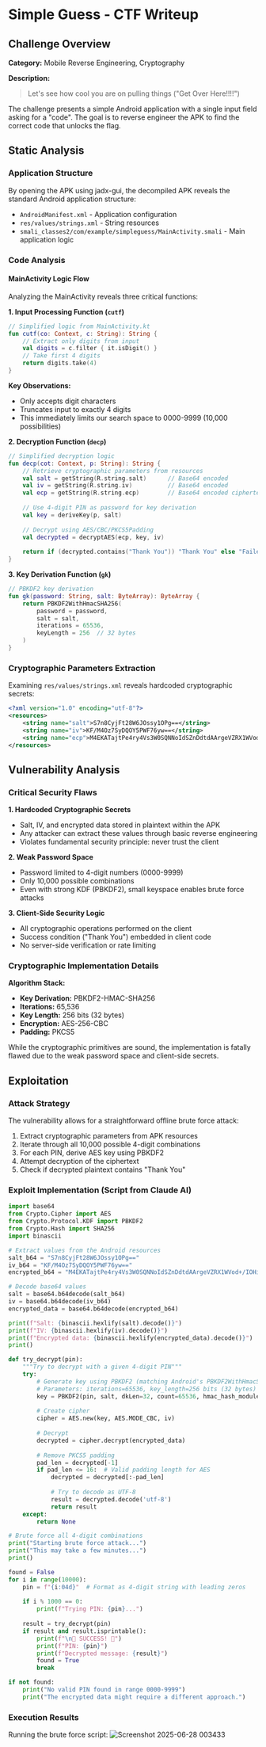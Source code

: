 # Simple Guess - CTF Writeup

## Challenge Overview
**Category:** Mobile Reverse Engineering, Cryptography  

**Description:**
> Let's see how cool you are on pulling things ("Get Over Here!!!!")

The challenge presents a simple Android application with a single input field asking for a "code". The goal is to reverse engineer the APK to find the correct code that unlocks the flag.

## Static Analysis

### Application Structure

By opening the APK using jadx-gui, the decompiled APK reveals the standard Android application structure:
- `AndroidManifest.xml` - Application configuration
- `res/values/strings.xml` - String resources
- `smali_classes2/com/example/simpleguess/MainActivity.smali` - Main application logic

### Code Analysis

#### MainActivity Logic Flow

Analyzing the MainActivity reveals three critical functions:

**1. Input Processing Function (`cutf`)**
```kotlin
// Simplified logic from MainActivity.kt
fun cutf(co: Context, c: String): String {
    // Extract only digits from input
    val digits = c.filter { it.isDigit() }
    // Take first 4 digits
    return digits.take(4)
}
```

**Key Observations:**
- Only accepts digit characters
- Truncates input to exactly 4 digits
- This immediately limits our search space to 0000-9999 (10,000 possibilities)

**2. Decryption Function (`decp`)**
```kotlin
// Simplified decryption logic
fun decp(cot: Context, p: String): String {
    // Retrieve cryptographic parameters from resources
    val salt = getString(R.string.salt)      // Base64 encoded
    val iv = getString(R.string.iv)          // Base64 encoded  
    val ecp = getString(R.string.ecp)        // Base64 encoded ciphertext
    
    // Use 4-digit PIN as password for key derivation
    val key = deriveKey(p, salt)
    
    // Decrypt using AES/CBC/PKCS5Padding
    val decrypted = decryptAES(ecp, key, iv)
    
    return if (decrypted.contains("Thank You")) "Thank You" else "Failed"
}
```

**3. Key Derivation Function (`gk`)**
```kotlin
// PBKDF2 key derivation
fun gk(password: String, salt: ByteArray): ByteArray {
    return PBKDF2WithHmacSHA256(
        password = password,
        salt = salt,
        iterations = 65536,
        keyLength = 256  // 32 bytes
    )
}
```

### Cryptographic Parameters Extraction

Examining `res/values/strings.xml` reveals hardcoded cryptographic secrets:

```xml
<?xml version="1.0" encoding="utf-8"?>
<resources>
    <string name="salt">S7n8CyjFt28W6JOssy1OPg==</string>
    <string name="iv">KF/M4Oz7SyDQOY5PWF76yw==</string>
    <string name="ecp">M4EKATajtPe4ry4Vs3W0SQNNoIdSZnDdtdAArgeVZRX1WVod+/IOHiQ8uz3XeAJW</string>
</resources>
```

## Vulnerability Analysis

### Critical Security Flaws

**1. Hardcoded Cryptographic Secrets**
- Salt, IV, and encrypted data stored in plaintext within the APK
- Any attacker can extract these values through basic reverse engineering
- Violates fundamental security principle: never trust the client

**2. Weak Password Space**
- Password limited to 4-digit numbers (0000-9999)
- Only 10,000 possible combinations
- Even with strong KDF (PBKDF2), small keyspace enables brute force attacks

**3. Client-Side Security Logic**
- All cryptographic operations performed on the client
- Success condition ("Thank You") embedded in client code
- No server-side verification or rate limiting

### Cryptographic Implementation Details

**Algorithm Stack:**
- **Key Derivation:** PBKDF2-HMAC-SHA256
- **Iterations:** 65,536
- **Key Length:** 256 bits (32 bytes)
- **Encryption:** AES-256-CBC
- **Padding:** PKCS5

While the cryptographic primitives are sound, the implementation is fatally flawed due to the weak password space and client-side secrets.

## Exploitation

### Attack Strategy

The vulnerability allows for a straightforward offline brute force attack:

1. Extract cryptographic parameters from APK resources
2. Iterate through all 10,000 possible 4-digit combinations
3. For each PIN, derive AES key using PBKDF2
4. Attempt decryption of the ciphertext
5. Check if decrypted plaintext contains "Thank You"

### Exploit Implementation (Script from Claude AI)

```python
import base64
from Crypto.Cipher import AES
from Crypto.Protocol.KDF import PBKDF2
from Crypto.Hash import SHA256
import binascii

# Extract values from the Android resources
salt_b64 = "S7n8CyjFt28W6JOssy1OPg=="
iv_b64 = "KF/M4Oz7SyDQOY5PWF76yw=="
encrypted_b64 = "M4EKATajtPe4ry4Vs3W0SQNNoIdSZnDdtdAArgeVZRX1WVod+/IOHiQ8uz3XeAJW"

# Decode base64 values
salt = base64.b64decode(salt_b64)
iv = base64.b64decode(iv_b64)
encrypted_data = base64.b64decode(encrypted_b64)

print(f"Salt: {binascii.hexlify(salt).decode()}")
print(f"IV: {binascii.hexlify(iv).decode()}")
print(f"Encrypted data: {binascii.hexlify(encrypted_data).decode()}")
print()

def try_decrypt(pin):
    """Try to decrypt with a given 4-digit PIN"""
    try:
        # Generate key using PBKDF2 (matching Android's PBKDF2WithHmacSHA256)
        # Parameters: iterations=65536, key_length=256 bits (32 bytes)
        key = PBKDF2(pin, salt, dkLen=32, count=65536, hmac_hash_module=SHA256)
        
        # Create cipher
        cipher = AES.new(key, AES.MODE_CBC, iv)
        
        # Decrypt
        decrypted = cipher.decrypt(encrypted_data)
        
        # Remove PKCS5 padding
        pad_len = decrypted[-1]
        if pad_len <= 16:  # Valid padding length for AES
            decrypted = decrypted[:-pad_len]
            
            # Try to decode as UTF-8
            result = decrypted.decode('utf-8')
            return result
    except:
        return None

# Brute force all 4-digit combinations
print("Starting brute force attack...")
print("This may take a few minutes...")
print()

found = False
for i in range(10000):
    pin = f"{i:04d}"  # Format as 4-digit string with leading zeros
    
    if i % 1000 == 0:
        print(f"Trying PIN: {pin}...")
    
    result = try_decrypt(pin)
    if result and result.isprintable():
        print(f"\n🎉 SUCCESS! 🎉")
        print(f"PIN: {pin}")
        print(f"Decrypted message: {result}")
        found = True
        break

if not found:
    print("No valid PIN found in range 0000-9999")
    print("The encrypted data might require a different approach.")
```

### Execution Results

Running the brute force script:
![Screenshot 2025-06-28 003433](https://github.com/user-attachments/assets/31a614b8-85e2-43e2-97e8-75ad82cd5427)
